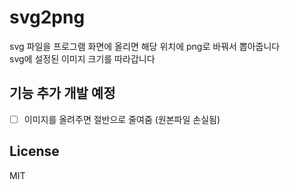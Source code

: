 # svg2png
svg 파일을 프로그램 화면에 올리면 해당 위치에 png로 바꿔서 뽑아줍니다  
svg에 설정된 이미지 크기를 따라갑니다


## 기능 추가 개발 예정
- [ ] 이미지를 올려주면 절반으로 줄여줌 (원본파일 손실됨)


## License
MIT

